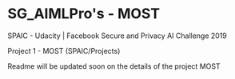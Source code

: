 # SG_AIMLPro's - MOST 

SPAIC - Udacity | Facebook Secure and Privacy AI Challenge 2019  

Project 1 - MOST (SPAIC/Projects)

Readme will be updated soon on the details of the project MOST

